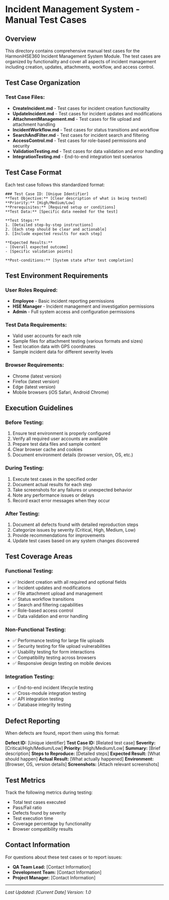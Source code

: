 # Incident Management System - Manual Test Cases

## Overview
This directory contains comprehensive manual test cases for the HarmoniHSE360 Incident Management System Module. The test cases are organized by functionality and cover all aspects of incident management including creation, updates, attachments, workflow, and access control.

## Test Case Organization

### Test Case Files:
- **CreateIncident.md** - Test cases for incident creation functionality
- **UpdateIncident.md** - Test cases for incident updates and modifications
- **AttachmentManagement.md** - Test cases for file upload and attachment handling
- **IncidentWorkflow.md** - Test cases for status transitions and workflow
- **SearchAndFilter.md** - Test cases for incident search and filtering
- **AccessControl.md** - Test cases for role-based permissions and security
- **ValidationTesting.md** - Test cases for data validation and error handling
- **IntegrationTesting.md** - End-to-end integration test scenarios

## Test Case Format

Each test case follows this standardized format:

```
### Test Case ID: [Unique Identifier]
**Test Objective:** [Clear description of what is being tested]
**Priority:** [High/Medium/Low]
**Prerequisites:** [Required setup or conditions]
**Test Data:** [Specific data needed for the test]

**Test Steps:**
1. [Detailed step-by-step instructions]
2. [Each step should be clear and actionable]
3. [Include expected results for each step]

**Expected Results:**
- [Overall expected outcome]
- [Specific validation points]

**Post-conditions:** [System state after test completion]
```

## Test Environment Requirements

### User Roles Required:
- **Employee** - Basic incident reporting permissions
- **HSE Manager** - Incident management and investigation permissions  
- **Admin** - Full system access and configuration permissions

### Test Data Requirements:
- Valid user accounts for each role
- Sample files for attachment testing (various formats and sizes)
- Test location data with GPS coordinates
- Sample incident data for different severity levels

### Browser Requirements:
- Chrome (latest version)
- Firefox (latest version)
- Edge (latest version)
- Mobile browsers (iOS Safari, Android Chrome)

## Execution Guidelines

### Before Testing:
1. Ensure test environment is properly configured
2. Verify all required user accounts are available
3. Prepare test data files and sample content
4. Clear browser cache and cookies
5. Document environment details (browser version, OS, etc.)

### During Testing:
1. Execute test cases in the specified order
2. Document actual results for each step
3. Take screenshots for any failures or unexpected behavior
4. Note any performance issues or delays
5. Record exact error messages when they occur

### After Testing:
1. Document all defects found with detailed reproduction steps
2. Categorize issues by severity (Critical, High, Medium, Low)
3. Provide recommendations for improvements
4. Update test cases based on any system changes discovered

## Test Coverage Areas

### Functional Testing:
- ✅ Incident creation with all required and optional fields
- ✅ Incident updates and modifications
- ✅ File attachment upload and management
- ✅ Status workflow transitions
- ✅ Search and filtering capabilities
- ✅ Role-based access control
- ✅ Data validation and error handling

### Non-Functional Testing:
- ✅ Performance testing for large file uploads
- ✅ Security testing for file upload vulnerabilities
- ✅ Usability testing for form interactions
- ✅ Compatibility testing across browsers
- ✅ Responsive design testing on mobile devices

### Integration Testing:
- ✅ End-to-end incident lifecycle testing
- ✅ Cross-module integration testing
- ✅ API integration testing
- ✅ Database integrity testing

## Defect Reporting

When defects are found, report them using this format:

**Defect ID:** [Unique identifier]
**Test Case ID:** [Related test case]
**Severity:** [Critical/High/Medium/Low]
**Priority:** [High/Medium/Low]
**Summary:** [Brief description]
**Steps to Reproduce:** [Detailed steps]
**Expected Result:** [What should happen]
**Actual Result:** [What actually happened]
**Environment:** [Browser, OS, version details]
**Screenshots:** [Attach relevant screenshots]

## Test Metrics

Track the following metrics during testing:
- Total test cases executed
- Pass/Fail ratio
- Defects found by severity
- Test execution time
- Coverage percentage by functionality
- Browser compatibility results

## Contact Information

For questions about these test cases or to report issues:
- **QA Team Lead:** [Contact Information]
- **Development Team:** [Contact Information]
- **Project Manager:** [Contact Information]

---
*Last Updated: [Current Date]*
*Version: 1.0*
